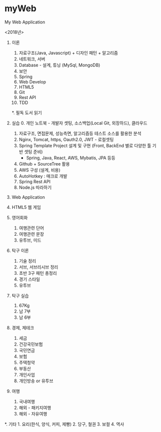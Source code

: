 # myWeb
My Web Application


<2018년>

1. 이론
	1. 자료구조(Java, Javascript) + 디자인 패턴 + 알고리즘
	2. 네트워크, 서버
	3. Database - 설계, 튜닝 (MySql, MongoDB)
	4. 보안
	5. Spring
	6. Web Develop
	7. HTML5
	8. Git
	9. Rest API
	10. TDD
	
	*. 필독 도서 읽기

2. 실습
	0. 개인 노트북 - 개발자 셋팅, 소스백업(Local Git, 외장하드), 클라우드
	1. 자료구조, 면접문제, 성능측면, 알고리즘등 테스트 소스를 활용한 분석
	2. Nginx, Tomcat, https, Oauth2.0, JWT - 로컬셋팅
	3. Spring Template Project 설계 및 구현 (Front, BackEnd 별로 다양한 툴 기반 셋팅 준비)
		- Spring, Java, React, AWS, Mybatis, JPA 등등
	4. Github + SourceTree 활용
	5. AWS 구성 (설계, 비용)
	6. AutoHotkey : 매크로 개발
	7. Spring Rest API
	8. Node.js 따라하기

3. Web Application

4. HTML5 웹 게임
	
5. 영어회화
	1. 여행관련 단어
	2. 여행관련 문장
	3. 유투브, 미드
	
6. 탁구 이론
	1. 기술 정리
	2. 서브, 서브리시브 정리
	3. 초반 3구 패턴 총정리
	4. 경기 스타일
	5. 유투브

7. 탁구 실습
	1. 67Kg
	2. 남 7부
	3. 남 6부
	
8. 경제, 제테크
	1. 세금
	2. 건강국민보험
	3. 국민연금
	4. 보험
	5. 주택청약
	6. 부동산
	7. 개인사업
	8. 개인방송 or 유투브

9. 여행
	1. 국내여행
	2. 해외 - 패키지여행
	3. 해외 - 자유여행
	
*. 기타
	1. 요리(한식, 양식, 커피, 제빵)
	2. 당구, 철권
	3. 보컬
	4. 역사
